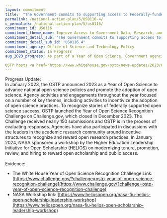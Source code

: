 ```yaml
---
layout: commitment
title:  "The Government commits to supporting access to Federally-funded science and data… by exploring new incentive structures to recognize institutions and researchers who are supporting public access to data and research."
permalink: /national-action-plan/5/US0116-4/
c_permalink: /national-action-plan/5/us0116/
commitment_id: US0116
commitment_theme_name: Improve Access to Government Data, Research, and Information
commitment_detail_sub: "The Government commits to supporting access to Federally-funded science and data… by exploring new incentive structures to recognize institutions and researchers who are supporting public access to data and research."
commitment_detail_sub_id: "US0116.4"
commitment_agency: Office of Science and Technology Policy
commitment_status: In Progress
aug_2023_progress: As part of a Year of Open Science, Government agencies continue to engage with their stakeholder communities on strategies to advance incentives to recognize and reward open science practices. <br>

OSTP hosts <a href="https://www.whitehouse.gov/ostp/news-updates/2023/07/11/readout-of-ostp-open-science-listening-sessions-with-early-career-researchers/">listening sessions</a> with the early career researcher community.
---
```

Progress Update:<br>
In January 2023, the OSTP announced 2023 as a Year of Open Science to advance national open science policies and promote the adoption of open science. Agency activities and engagements throughout the year focused on a number of key themes, including activities to incentivize the adoption of open science practices. To recognize stories of federally supported open science success, OSTP launched the Year of Open Science Recognition Challenge on Challenge.gov, which closed in December 2023. The Challenge received nearly 150 submissions and OSTP is in the process of evaluating responses. Agencies have also participated in discussions with the leaders in the academic research community around incentive structures to recognize and reward open research practices. In January 2024, NASA sponsored a workshop by the Higher Education Leadership Initiative for Open Scholarship (HELIOS) on modernizing tenure, promotion, review, and hiring to reward open scholarship and public access.<br>
<br>
Evidence:<br>
* The White House Year of Open Science Recognition Challenge Link: [https://www.challenge.gov/?challenge=ostp-year-of-open-science-recognition-challenge](https://www.challenge.gov/?challenge=ostp-year-of-open-science-recognition-challenge)
* NASA Workshop link: [https://www.heliosopen.org/nasa-fiu-helios-open-scholarship-leadership-workshop](https://www.heliosopen.org/nasa-fiu-helios-open-scholarship-leadership-workshop)
